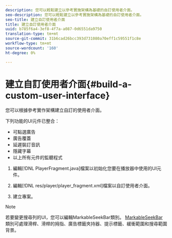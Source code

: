 ```yaml
---
description: 您可以輕鬆建立以參考實施架構為基礎的自訂使用者介面。
seo-description: 您可以輕鬆建立以參考實施架構為基礎的自訂使用者介面。
seo-title: 建立自訂使用者介面
title: 建立自訂使用者介面
uuid: b785f6a4-3ef8-4f7a-a087-0d6551da9750
translation-type: tm+mt
source-git-commit: 31b6cad26bcc393d731080a70eff1c59551f1c8e
workflow-type: tm+mt
source-wordcount: '160'
ht-degree: 0%

---
```



# 建立自訂使用者介面{#build-a-custom-user-interface}

您可以根據參考實作架構建立自訂的使用者介面。

下列功能的UI元件已整合：

* 可點選廣告
* 廣告覆蓋
* 延遲裝訂音訊
* 隱藏字幕
* 以上所有元件的監聽程式

1. 編輯[!DNL PlayerFragment.java]檔案以初始化您要在播放器中使用的UI元件。

1. 編輯[!DNL res/player/player_fragment.xml]檔案以自訂使用者介面。
1. 建立專案。

>[!NOTE]
>
>若要變更搜尋列的UI，您可以編輯MarkableSeekBar類別。 [MarkableSeekBar](https://help.adobe.com/en_US/primetime/api/reference_implementation/android/javadoc/com/adobe/primetime/reference/ui/player/MarkableSeekBar.html)類別可處理滑桿、滑桿的拇指、廣告標籤夾持器、提示標籤、緩衝範圍和搜尋範圍背景。